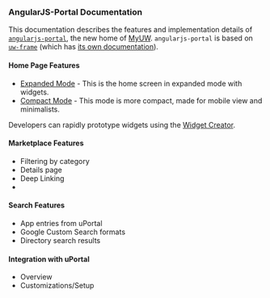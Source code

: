 ### AngularJS-Portal Documentation

This documentation describes the features and implementation details of [`angularjs-portal`](https://github.com/UW-Madison-DoIT/angularjs-portal), the new home of [MyUW](https://it.wisc.edu/services/myuw/). `angularjs-portal` is based on [`uw-frame`](https://github.com/UW-Madison-DoIT/uw-frame) (which has [its own documentation](http://uw-madison-doit.github.io/uw-frame/)).

#### Home Page Features

+ [Expanded Mode](#/md/expanded) - This is the home screen in expanded mode with widgets.
+ [Compact Mode](#/md/compact) - This mode is more compact, made for mobile view and minimalists.

Developers can rapidly prototype widgets using the [Widget Creator](https://tools.my.wisc.edu/widget-creator/#/default).

#### Marketplace Features
+ Filtering by category
+ Details page
+ Deep Linking
+

#### Search Features
+ App entries from uPortal
+ Google Custom Search formats
+ Directory search results

#### Integration with uPortal
+ Overview
+ Customizations/Setup
